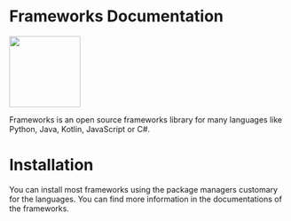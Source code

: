 # Frameworks Documentation

<img src="https://cdn.leximals.com/frameworks/logo-512x512.png" alt="" style="height:128px;">

Frameworks is an open source frameworks library for many languages like Python, Java, Kotlin, JavaScript or C#.

# Installation

You can install most frameworks using the package managers customary for the languages. You can find more information in the documentations of the frameworks.

